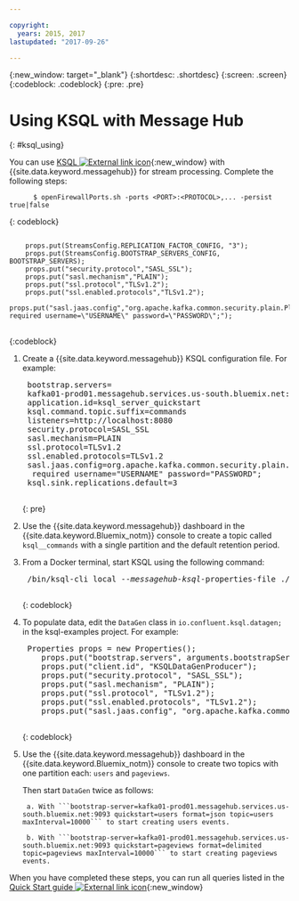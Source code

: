 ```yaml
---

copyright:
  years: 2015, 2017
lastupdated: "2017-09-26"

---
```


{:new_window: target="_blank"}
{:shortdesc: .shortdesc}
{:screen: .screen}
{:codeblock: .codeblock}
{:pre: .pre}

# Using KSQL with Message Hub
{: #ksql_using}

You can use [KSQL ![External link icon](../../icons/launch-glyph.svg "External link icon")](https://github.com/confluentinc/ksql){:new_window} with {{site.data.keyword.messagehub}} for stream processing. Complete the following steps:

```
      $ openFirewallPorts.sh -ports <PORT>:<PROTOCOL>,... -persist true|false
  ```
  {: codeblock}
  
  <pre>
<code>
    props.put(StreamsConfig.REPLICATION_FACTOR_CONFIG, "3");
    props.put(StreamsConfig.BOOTSTRAP_SERVERS_CONFIG, BOOTSTRAP_SERVERS);
    props.put("security.protocol","SASL_SSL");
    props.put("sasl.mechanism","PLAIN");
    props.put("ssl.protocol","TLSv1.2");
    props.put("ssl.enabled.protocols","TLSv1.2");
    props.put("sasl.jaas.config","org.apache.kafka.common.security.plain.PlainLoginModule required username=\"USERNAME\" password=\"PASSWORD\";");
</code>
</pre>
{:codeblock}

1. Create a {{site.data.keyword.messagehub}} KSQL configuration file. For example:

    <pre class="pre">
    bootstrap.servers=
    kafka01-prod01.messagehub.services.us-south.bluemix.net:9093
    application.id=ksql_server_quickstart
    ksql.command.topic.suffix=commands
    listeners=http://localhost:8080
    security.protocol=SASL_SSL
    sasl.mechanism=PLAIN
    ssl.protocol=TLSv1.2
    ssl.enabled.protocols=TLSv1.2
    sasl.jaas.config=org.apache.kafka.common.security.plain.PlainLoginModule
     required username="USERNAME" password="PASSWORD";
    ksql.sink.replications.default=3
    </pre>
    {: pre}
	
2. Use the {{site.data.keyword.messagehub}} dashboard in the {{site.data.keyword.Bluemix_notm}} console to create a topic called ```ksql__commands``` with a single partition and the default retention period.

3. From a Docker terminal, start KSQL using the following command:
    <pre class="pre">
    /bin/ksql-cli local --<var class="keyword varname">messagehub-ksql-</var>properties-file ./config/ksqlserver.properties
    </pre>
    {: codeblock}

4. To populate data, edit the ```DataGen``` class in ```io.confluent.ksql.datagen;``` in the ksql-examples project. For example:

    <pre class="pre">
    Properties props = new Properties();
       props.put("bootstrap.servers", arguments.bootstrapServer);
       props.put("client.id", "KSQLDataGenProducer");
       props.put("security.protocol", "SASL_SSL");
       props.put("sasl.mechanism", "PLAIN");
       props.put("ssl.protocol", "TLSv1.2");
       props.put("ssl.enabled.protocols", "TLSv1.2");
       props.put("sasl.jaas.config", "org.apache.kafka.common.security.plain.PlainLoginModule required username=\"USERNAME\" password=\"PASSWORD\";");
    </pre>
    {: codeblock}

5. Use the {{site.data.keyword.messagehub}} dashboard in the {{site.data.keyword.Bluemix_notm}} console to create two topics with one partition each: ```users``` and ```pageviews```. 

    Then start <code>DataGen</code> twice as follows:

        a. With ```bootstrap-server=kafka01-prod01.messagehub.services.us-south.bluemix.net:9093 quickstart=users format=json topic=users maxInterval=10000``` to start creating users events.

        b. With ```bootstrap-server=kafka01-prod01.messagehub.services.us-south.bluemix.net:9093 quickstart=pageviews format=delimited topic=pageviews maxInterval=10000``` to start creating pageviews events.

When you have completed these steps, you can run all queries listed in the [Quick Start guide ![External link icon](../../icons/launch-glyph.svg "External link icon")](https://github.com/confluentinc/ksql/tree/0.1.x/docs/quickstart#create-a-stream-and-table){:new_window}







